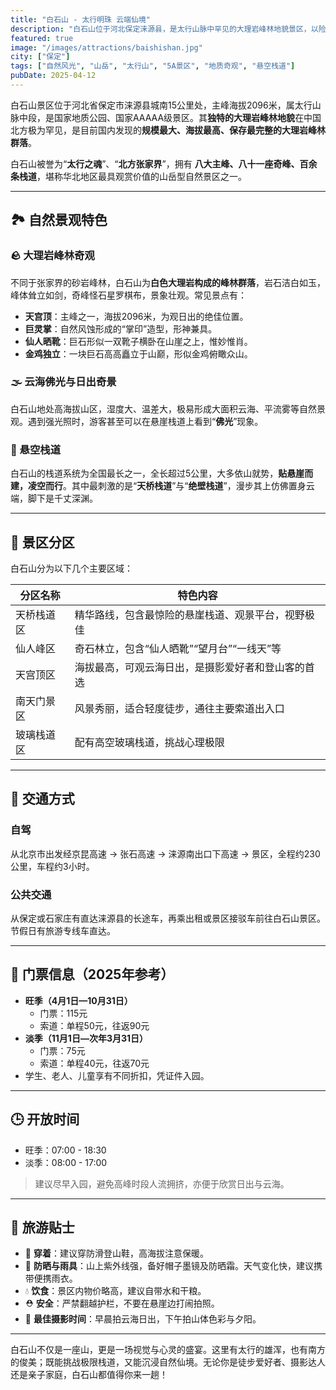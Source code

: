 ```yaml
---
title: "白石山 - 太行明珠 云端仙境"
description: "白石山位于河北保定涞源县，是太行山脉中罕见的大理岩峰林地貌景区，以险峻山势、奇石林立、悬空栈道和云海佛光著称，被誉为“太行明珠”。"
featured: true
image: "/images/attractions/baishishan.jpg"
city: ["保定"]
tags: ["自然风光", "山岳", "太行山", "5A景区", "地质奇观", "悬空栈道"]
pubDate: 2025-04-12
---
```


白石山景区位于河北省保定市涞源县城南15公里处，主峰海拔2096米，属太行山脉中段，是国家地质公园、国家AAAAA级景区。其**独特的大理岩峰林地貌**在中国北方极为罕见，是目前国内发现的**规模最大、海拔最高、保存最完整的大理岩峰林群落**。

白石山被誉为“**太行之魂**”、“**北方张家界**”，拥有 **八大主峰、八十一座奇峰、百余条栈道**，堪称华北地区最具观赏价值的山岳型自然景区之一。

---

## 🏞️ 自然景观特色

### 🪨 大理岩峰林奇观
不同于张家界的砂岩峰林，白石山为**白色大理岩构成的峰林群落**，岩石洁白如玉，峰体耸立如剑，奇峰怪石星罗棋布，景象壮观。常见景点有：

- **天宫顶**：主峰之一，海拔2096米，为观日出的绝佳位置。
- **巨灵掌**：自然风蚀形成的“掌印”造型，形神兼具。
- **仙人晒靴**：巨石形似一双靴子横卧在山崖之上，惟妙惟肖。
- **金鸡独立**：一块巨石高高矗立于山巅，形似金鸡俯瞰众山。

### 🌫️ 云海佛光与日出奇景
白石山地处高海拔山区，湿度大、温差大，极易形成大面积云海、平流雾等自然景观。遇到强光照时，游客甚至可以在悬崖栈道上看到“**佛光**”现象。

### 🌉 悬空栈道
白石山的栈道系统为全国最长之一，全长超过5公里，大多依山就势，**贴悬崖而建，凌空而行**。其中最刺激的是“**天桥栈道**”与“**绝壁栈道**”，漫步其上仿佛置身云端，脚下是千丈深渊。

---

## 📍 景区分区

白石山分为以下几个主要区域：

| 分区名称     | 特色内容                                                 |
|------------|--------------------------------------------------------|
| 天桥栈道区   | 精华路线，包含最惊险的悬崖栈道、观景平台，视野极佳                       |
| 仙人峰区     | 奇石林立，包含“仙人晒靴”“望月台”“一线天”等                       |
| 天宫顶区     | 海拔最高，可观云海日出，是摄影爱好者和登山客的首选                     |
| 南天门景区   | 风景秀丽，适合轻度徒步，通往主要索道出入口                           |
| 玻璃栈道区   | 配有高空玻璃栈道，挑战心理极限                                   |

---

## 🚗 交通方式

### 自驾
从北京市出发经京昆高速 → 张石高速 → 涞源南出口下高速 → 景区，全程约230公里，车程约3小时。

### 公共交通
从保定或石家庄有直达涞源县的长途车，再乘出租或景区接驳车前往白石山景区。节假日有旅游专线车直达。

---

## 🎫 门票信息（2025年参考）

- **旺季（4月1日—10月31日）**
  - 门票：115元
  - 索道：单程50元，往返90元
- **淡季（11月1日—次年3月31日）**
  - 门票：75元
  - 索道：单程40元，往返70元
- 学生、老人、儿童享有不同折扣，凭证件入园。

---

## 🕒 开放时间

- 旺季：07:00 - 18:30
- 淡季：08:00 - 17:00
> 建议尽早入园，避免高峰时段人流拥挤，亦便于欣赏日出与云海。

---

## 🧳 旅游贴士

- 🥾 **穿着**：建议穿防滑登山鞋，高海拔注意保暖。
- 🌂 **防晒与雨具**：山上紫外线强，备好帽子墨镜及防晒霜。天气变化快，建议携带便携雨衣。
- 💧 **饮食**：景区内物价略高，建议自带水和干粮。
- ⛑️ **安全**：严禁翻越护栏，不要在悬崖边打闹拍照。
- 📸 **最佳摄影时间**：早晨拍云海日出，下午拍山体色彩与夕阳。

---

白石山不仅是一座山，更是一场视觉与心灵的盛宴。这里有太行的雄浑，也有南方的俊美；既能挑战极限栈道，又能沉浸自然仙境。无论你是徒步爱好者、摄影达人还是亲子家庭，白石山都值得你来一趟！

